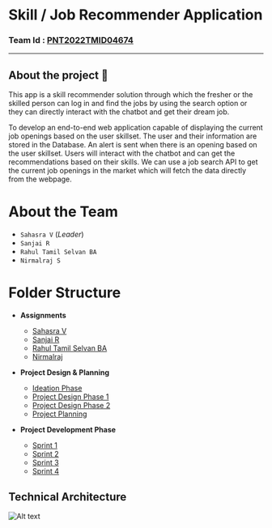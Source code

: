 # **Skill / Job Recommender Application**

### Team Id : [PNT2022TMID04674](#)

---

## About the project 🚀

This app is a skill recommender solution through which the fresher or the skilled person can log in and find the jobs by using the search option or they can directly interact with the chatbot and get their dream job.

To develop an end-to-end web application capable of displaying the current job openings based on the user skillset. The user and their information are stored in the Database. An alert is sent when there is an opening based on the user skillset. Users will interact with the chatbot and can get the recommendations based on their skills. We can use a job search API to get the current job openings in the market which will fetch the data directly from the webpage.

# About the Team

- `Sahasra V` (_Leader_)
- `Sanjai R`
- `Rahul Tamil Selvan BA`
- `Nirmalraj S`

# Folder Structure

- **Assignments**
  - [Sahasra V](<Assignment/TL_Sahasra/>)
  - [Sanjai R](Assignment/Sanjai/)
  - [Rahul Tamil Selvan BA](Assignment/Rahul%20Tamil%20Selvan/)
  - [Nirmalraj](Assignment/Nirmalraj/)
- **Project Design & Planning**
  - [Ideation Phase](<Project%20Design%20and%20planning/Ideation%20phase/>)
  - [Project Design Phase 1](Project%20Design%20and%20planning/Project%20Design%20Phase%20I/)
  - [Project Design Phase 2](Project%20Design%20and%20planning/Project%20Design%20Phase%20II/)
  - [Project Planning](Project%20Design%20and%20planning/Project%20Planning/)

- **Project Development Phase**

  - [Sprint 1](<Project%20Development%20Phase/Sprint1/>)
  - [Sprint 2](Project%20Development%20Phase/Sprint2/)
  - [Sprint 3](Project%20Development%20Phase/Sprint3/)
  - [Sprint 4](Project%20Development%20Phase/Sprint4/)
## Technical Architecture

![Alt text](https://lh3.googleusercontent.com/1OWTBsvpOXh0YVOalvRAGG8uDOBJea7NpyXg5hSSHb61IRRFHTY8txceIQfcIsc9b9coajOEraPoPIAVr5SOr0WFF0iQKVHnHOXk-wAn6XwNjuZFSsdGwreGV7Y10Q)
